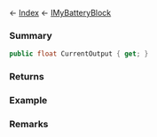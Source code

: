 ← [Index](Api-Index) ← [IMyBatteryBlock](Sandbox.ModAPI.Ingame.IMyBatteryBlock)

### Summary

```csharp
public float CurrentOutput { get; }
```

### Returns

### Example

### Remarks

